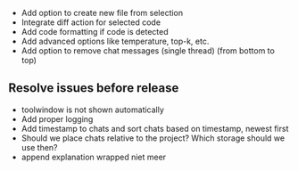 - Add option to create new file from selection
- Integrate diff action for selected code
- Add code formatting if code is detected
- Add advanced options like temperature, top-k, etc.
- Add option to remove chat messages (single thread) (from bottom to top)

## Resolve issues before release

- toolwindow is not shown automatically
- Add proper logging
- Add timestamp to chats and sort chats based on timestamp, newest first
- Should we place chats relative to the project? Which storage should we use then?
- append explanation wrapped niet meer

